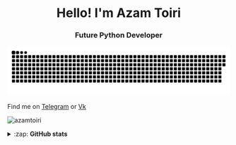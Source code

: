 <h1 align="center">Hello! I'm Azam Toiri</h1>
<h3 align="center">Future Python Developer</h3>

<p align="center">
    <img width="600" src="assets/github-snake.svg" alt="snake"/>
</p>

Find me on [Telegram](https://t.me/spike_xs) or [Vk](https://vk.com/azamtoiri)

<p>
    <img src="https://komarev.com/ghpvc/?username=azamtoiri&label=Profile%20views&color=9834eb&style=flat" alt="azamtoiri" />
</p>
<details>
  <summary>:zap: <b>GitHub stats</b></summary>
<p>
    <img align="middle"  alt="codeSTACKr's GitHub Stats" src="https://github-readme-stats.vercel.app/api?username=azamtoiri&show_icons=true&theme=tokyonight" />
    <img align="middle" alt="codeSTACKr's GitHub Stats" src="https://github-readme-stats.vercel.app/api/top-langs/?username=azamtoiri&layout=compact&theme=tokyonight" />  
    <br>
    <img align="middle" src="https://metrics.lecoq.io/azamtoiri" />
</p>
</details>